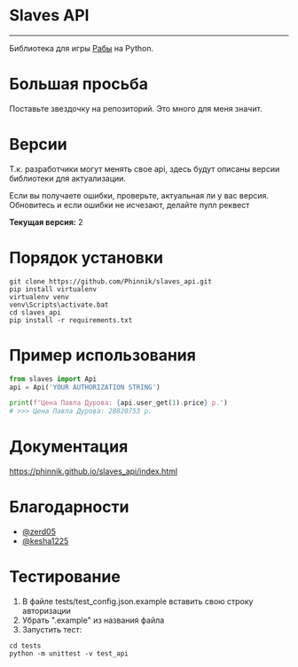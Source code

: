 # Slaves API
___

Библиотека для игры [Рабы](https://vk.com/app7794757_434463725#/) на Python.

# Большая просьба

Поставьте звездочку на репозиторий. Это много для меня значит.


# Версии
Т.к. разработчики могут менять свое api, здесь будут описаны версии библиотеки для актуализации.

Если вы получаете ошибки, проверьте, актуальная ли у вас версия. Обновитесь и если ошибки не исчезают, делайте пулл реквест

**Текущая версия:** 2

# Порядок установки
```shell script
git clone https://github.com/Phinnik/slaves_api.git
pip install virtualenv
virtualenv venv
venv\Scripts\activate.bat
cd slaves_api
pip install -r requirements.txt
```

# Пример использования
```python
from slaves import Api
api = Api('YOUR AUTHORIZATION STRING')

print(f'Цена Павла Дурова: {api.user_get(1).price} р.')
# >>> Цена Павла Дурова: 28820753 р.
```

# Документация
https://phinnik.github.io/slaves_api/index.html

# Благодарности
* [@zerd05](https://github.com/zerd05)
* [@kesha1225](https://github.com/kesha1225)

# Тестирование
1. В файле tests/test_config.json.example вставить свою строку авторизации
1. Убрать ".example" из названия файла
1. Запустить тест:

```shell script
cd tests
python -m unittest -v test_api
```
